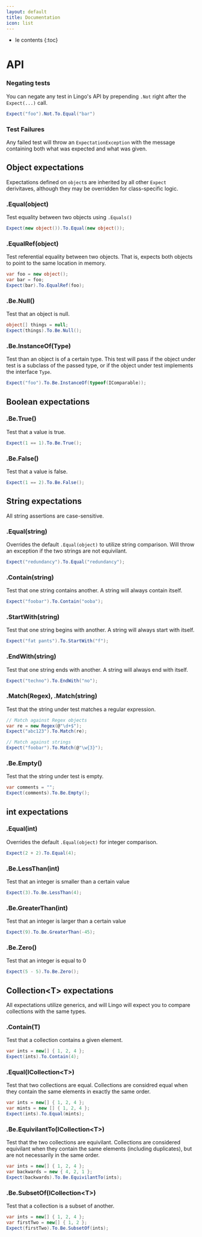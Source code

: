 ```yaml
---
layout: default
title: Documentation
icon: list
---
```


* le contents
{:toc}

# API

### Negating tests

You can negate any test in Lingo's API by prepending `.Not` right after the
`Expect(...)` call.

``` csharp
Expect("foo").Not.To.Equal("bar")
```

### Test Failures

Any failed test will throw an `ExpectationException` with the message containing
both what was expected and what was given.

## Object expectations

Expectations defined on `object`s are inherited by all other `Expect`
derivitaves, although they may be overridden for class-specific logic.

### .Equal(object)

Test equality between two objects using `.Equals()`

``` csharp
Expect(new object()).To.Equal(new object());
```

### .EqualRef(object)

Test referential equality between two objects. That is, expects both objects to
point to the same location in memory.

``` csharp
var foo = new object();
var bar = foo;
Expect(bar).To.EqualRef(foo);
```

### .Be.Null()

Test that an object is null.

``` csharp
object[] things = null;
Expect(things).To.Be.Null();
```

### .Be.InstanceOf(Type)

Test than an object is of a certain type. This test will pass if the object
under test is a subclass of the passed type, or if the object under test
implements the interface `Type`.

``` csharp
Expect("foo").To.Be.InstanceOf(typeof(IComparable));
```

## Boolean expectations

### .Be.True()

Test that a value is true.

``` csharp
Expect(1 == 1).To.Be.True();
```

### .Be.False()

Test that a value is false.

``` csharp
Expect(1 == 2).To.Be.False();
```

## String expectations

All string assertions are case-sensitive.

### .Equal(string)

Overrides the default `.Equal(object)` to utilize string comparison. Will throw
an exception if the two strings are not equivilant.

``` csharp
Expect("redundancy").To.Equal("redundancy");
```

### .Contain(string)

Test that one string contains another. A string will always contain itself.

``` csharp
Expect("foobar").To.Contain("ooba");
```

### .StartWith(string)

Test that one string begins with another. A string will always start with
itself.

``` csharp
Expect("fat pants").To.StartWith("f");
```

### .EndWith(string)

Test that one string ends with another. A string will always end with
itself.

``` csharp
Expect("techno").To.EndWith("no");
```

### .Match(Regex), .Match(string)

Test that the string under test matches a regular expression.

``` csharp
// Match against Regex objects
var re = new Regex(@"\d+$");
Expect("abc123").To.Match(re);

// Match against strings
Expect("foobar").To.Match(@"\w{3}");
```

### .Be.Empty()

Test that the string under test is empty.

``` csharp
var comments = "";
Expect(comments).To.Be.Empty();
```

## int expectations

### .Equal(int)

Overrides the default `.Equal(object)` for integer comparison.

``` csharp
Expect(2 + 2).To.Equal(4);
```

### .Be.LessThan(int)

Test that an integer is smaller than a certain value

``` csharp
Expect(3).To.Be.LessThan(4);
```

### .Be.GreaterThan(int)

Test that an integer is larger than a certain value

``` csharp
Expect(9).To.Be.GreaterThan(-45);
```

### .Be.Zero()

Test that an integer is equal to 0

``` csharp
Expect(5 - 5).To.Be.Zero();
```

## Collection&lt;T&gt; expectations

All expectations utilize generics, and will Lingo will expect you to compare
collections with the same types.

### .Contain(T)

Test that a collection contains a given element.

``` csharp
var ints = new[] { 1, 2, 4 };
Expect(ints).To.Contain(4);
```

### .Equal(ICollection&lt;T&gt;)

Test that two collections are equal. Collections are considred equal when they
contain the same elements in exactly the same order.

``` csharp
var ints = new[] { 1, 2, 4 };
var mints = new [] { 1, 2, 4 };
Expect(ints).To.Equal(mints);
```

### .Be.EquivilantTo(ICollection&lt;T&gt;)

Test that the two collections are equivilant. Collections are considered
equivilant when they contain the same elements (including duplicates), but are
not necessarily in the same order.

``` csharp
var ints = new[] { 1, 2, 4 };
var backwards = new { 4, 2, 1 };
Expect(backwards).To.Be.EquivilantTo(ints);
```

### .Be.SubsetOf(ICollection&lt;T&gt;)

Test that a collection is a subset of another.

``` csharp
var ints = new[] { 1, 2, 4 };
var firstTwo = new[] { 1, 2 };
Expect(firstTwo).To.Be.SubsetOf(ints);
```
